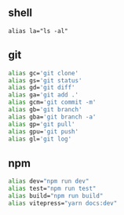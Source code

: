 
## shell
`alias la="ls -al"`

## git
```sh
alias gc='git clone'
alias gs='git status'
alias gd='git diff'
alias ga='git add .'
alias gcm='git commit -m'
alias gb='git branch'
alias gba='git branch -a'
alias gp='git pull'
alias gpu='git push'
alias gl='git log'
```

## npm
```sh
alias dev="npm run dev"
alias test="npm run test"
alias build="npm run build"
alias vitepress="yarn docs:dev"
```
